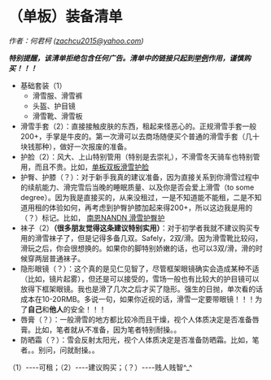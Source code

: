 # （单板）装备清单

*作者：何君柯 (zachcu2015@yahoo.com)*

***特别提醒，该清单拒绝包含任何广告。清单中的链接只起到<u>举例</u>作用，谨慎购买！！！***

* 基础套装（1）
	* 滑雪服、滑雪裤
	* 头盔、护目镜
	* 滑雪靴、滑雪板
* 滑雪手套（2）：直接接触皮肤的东西，租起来怪恶心的。正规滑雪手套一般200+，手掌是牛皮的。第一次滑可以去商场随便买个普通的滑雪手套（几十块钱那种），做好一次报废的准备。
* 护脸（2）：风大、上山特别管用（特别是去崇礼），不滑雪冬天骑车也特别管用，而且不贵。比如，[单板双板滑雪护脸][1]
* 护臀、护膝（？）：对于新手我真的建议准备，因为直接关系到你滑雪过程中的续航能力、滑完雪后当晚的睡眠质量、以及你是否会爱上滑雪（to some degree）。因为我是直接买的，从来没租过，一是不知道能不能租，二是不知道用租的体验如何，再考虑到护臀护膝加起来得200+，所以这边我是用的（？）标记。比如， [南恩NANDN 滑雪护臀护][2]
* 袜子（2）**（很多朋友觉得这条建议特别实用）**：对于初学者我就不建议购买专用的滑雪袜子了，但是记得多备几双。Safely，2双/滑。因为滑雪靴比较闷，滑玩之后，你会很想换的。如果你的脚特别娇嫩的话，也可以3双/滑，滑的时候穿两层普通袜子。
* 隐形眼镜（？）：这个真的是见仁见智了，尽管框架眼镜确实会造成某种不适（比如，镜片起雾），但还是可以接受的，雪场一般也有比较大的护目镜可以放得下框架眼镜。我也是滑了几次之后才买了隐形。强生的日抛，单次看的话成本在10-20RMB。多说一句，如果你近视的话，滑雪一定要带眼镜！！！为了**自己**和**他人**的安全！！！
* 唇膏（？）：一般滑雪的地方都比较冷而且干燥，视个人体质决定是否准备唇膏。比如，笔者就从不准备，因为笔者特别耐操。。
* 防晒霜（？）：雪会反射太阳光，视个人体质决定是否准备防晒霜。比如，笔者。。别问，问就耐操。。

（1）----可租；（2）----建议购买；（？）----贱人贱智^_^

[1]: https://detail.tmall.com/item.htm?spm=a230r.1.14.22.4cfb36ffJtu5tm&id=42283944064&ns=1&abbucket=20
[2]: https://detail.tmall.com/item.htm?id=540922489060&spm=a1z09.2.0.0.6c882e8dvza9G7&_u=7f771cge400
